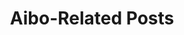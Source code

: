 ---
layout: tag
title: Aibo-Related Posts
tag: aibo
icon: fa-paw
permalink: /tags/aibo/
sitemap: false
---